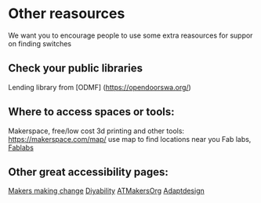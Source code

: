 # Other reasources 

We want you to encourage people to use some extra reasources for suppor on finding switches 

## Check your public libraries
Lending library from [ODMF] (https://opendoorswa.org/) 

## Where to access spaces or tools:
Makerspace, free/low cost 3d printing and other tools: https://makerspace.com/map/ use map to find locations near you
Fab labs, [Fablabs](https://www.fablabs.io/)

## Other great accessibility pages:
[Makers making change](https://www.makersmakingchange.com/s/)
[Diyability](https://www.diyability.org/)
[ATMakersOrg](https://www.youtube.com/@ATMakersOrg/videos)
[Adaptdesign](https://www.instagram.com/adapteddesign/)
